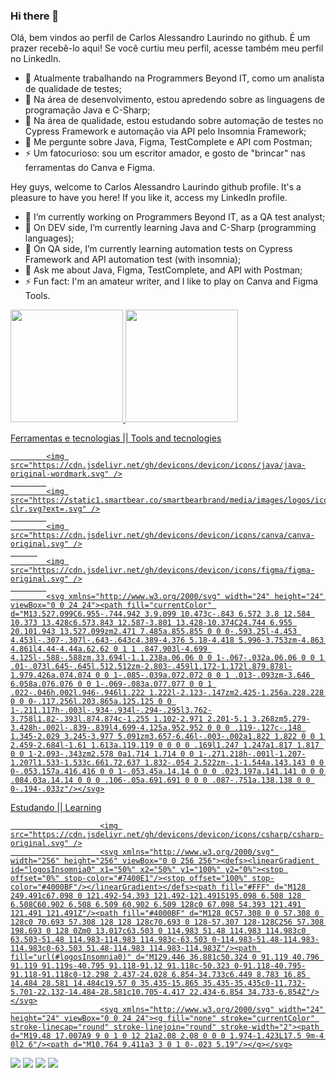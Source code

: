 ### Hi there 👋

<!--
**CarlosLaurindo1/CarlosLaurindo1** is a ✨ _special_ ✨ repository because its `README.md` (this file) appears on your GitHub profile.

-->
Olá, bem vindos ao perfil de Carlos Alessandro Laurindo no github. É um prazer recebê-lo aqui! Se você curtiu meu perfil, acesse também meu perfil no LinkedIn.

- 🔭 Atualmente trabalhando na Programmers Beyond IT, como um analista de qualidade de testes; 
- 🌱 Na área de desenvolvimento, estou apredendo sobre as linguagens de programação Java e C-Sharp;
- 🌱 Na área de qualidade, estou estudando sobre automação de testes no Cypress Framework e automação via API pelo Insomnia Framework;
- 💬 Me pergunte sobre Java, Figma, TestComplete e API com Postman;
- ⚡ Um fatocurioso: sou um escritor amador, e gosto de "brincar" nas ferramentas do Canva e Figma. 


Hey guys, welcome to Carlos Alessandro Laurindo github profile. It's a pleasure to have you here! If you like it, access my LinkedIn profile. 


- 🔭 I’m currently working on Programmers Beyond IT, as a QA test analyst; 
- 🌱 On DEV side, I’m currently learning Java and C-Sharp (programming languages);
- 🌱 On QA side, I’m currently learning automation tests on Cypress Framework and API automation test (with insomnia);
- 💬 Ask me about Java, Figma, TestComplete, and API with Postman;
- ⚡ Fun fact: I'm an amateur writer, and I like to play on Canva and Figma Tools. 

<div>
<a href="https://github.com/CarlosLaurindo1">
<img height="180em" src="https://github-readme-stats.vercel.app/api/top-langs/?username=seu-usuário-aqui&layout=compact&langs_count=7&theme=dracula"/>
<img height="180em" src="https://github-readme-stats.vercel.app/api?username=seu-usuário-aqui&show_icons=true&theme=dracula&include_all_commits=true&count_private=true"/>
</div>


Ferramentas e tecnologias || Tools and tecnologies 

            <img src="https://cdn.jsdelivr.net/gh/devicons/devicon/icons/java/java-original-wordmark.svg" />
            
            <img src="https://static1.smartbear.co/smartbearbrand/media/images/logos/icons/tc_icon-clr.svg?ext=.svg" />
            
            <img src="https://cdn.jsdelivr.net/gh/devicons/devicon/icons/canva/canva-original.svg" />
          
            <img src="https://cdn.jsdelivr.net/gh/devicons/devicon/icons/figma/figma-original.svg" />
            
            <svg xmlns="http://www.w3.org/2000/svg" width="24" height="24" viewBox="0 0 24 24"><path fill="currentColor" d="M13.527.099C6.955-.744.942 3.9.099 10.473c-.843 6.572 3.8 12.584 10.373 13.428c6.573.843 12.587-3.801 13.428-10.374C24.744 6.955 20.101.943 13.527.099zm2.471 7.485a.855.855 0 0 0-.593.25l-4.453 4.453l-.307-.307l-.643-.643c4.389-4.376 5.18-4.418 5.996-3.753zm-4.863 4.861l4.44-4.44a.62.62 0 1 1 .847.903l-4.699 4.125l-.588-.588zm.33.694l-1.1.238a.06.06 0 0 1-.067-.032a.06.06 0 0 1 .01-.073l.645-.645l.512.512zm-2.803-.459l1.172-1.172l.879.878l-1.979.426a.074.074 0 0 1-.085-.039a.072.072 0 0 1 .013-.093zm-3.646 6.058a.076.076 0 0 1-.069-.083a.077.077 0 0 1 .022-.046h.002l.946-.946l1.222 1.222l-2.123-.147zm2.425-1.256a.228.228 0 0 0-.117.256l.203.865a.125.125 0 0 1-.211.117h-.003l-.934-.934l-.294-.295l3.762-3.758l1.82-.393l.874.874c-1.255 1.102-2.971 2.201-5.1 3.268zm5.279-3.428h-.002l-.839-.839l4.699-4.125a.952.952 0 0 0 .119-.127c-.148 1.345-2.029 3.245-3.977 5.091zm3.657-6.46l-.003-.002a1.822 1.822 0 0 1 2.459-2.684l-1.61 1.613a.119.119 0 0 0 0 .169l1.247 1.247a1.817 1.817 0 0 1-2.093-.343zm2.578 0a1.714 1.714 0 0 1-.271.218h-.001l-1.207-1.207l1.533-1.533c.661.72.637 1.832-.054 2.522zm-.1-1.544a.143.143 0 0 0-.053.157a.416.416 0 0 1-.053.45a.14.14 0 0 0 .023.197a.141.141 0 0 0 .084.03a.14.14 0 0 0 .106-.05a.691.691 0 0 0 .087-.751a.138.138 0 0 0-.194-.033z"/></svg>
            
Estudando || Learning

                        <img src="https://cdn.jsdelivr.net/gh/devicons/devicon/icons/csharp/csharp-original.svg" />
                        <svg xmlns="http://www.w3.org/2000/svg" width="256" height="256" viewBox="0 0 256 256"><defs><linearGradient id="logosInsomnia0" x1="50%" x2="50%" y1="100%" y2="0%"><stop offset="0%" stop-color="#7400E1"/><stop offset="100%" stop-color="#4000BF"/></linearGradient></defs><path fill="#FFF" d="M128 249.491c67.098 0 121.492-54.393 121.492-121.491S195.098 6.508 128 6.508C60.902 6.508 6.509 60.902 6.509 128c0 67.098 54.393 121.491 121.491 121.491Z"/><path fill="#4000BF" d="M128 0C57.308 0 0 57.308 0 128c0 70.693 57.308 128 128 128c70.693 0 128-57.307 128-128C256 57.308 198.693 0 128 0Zm0 13.017c63.503 0 114.983 51.48 114.983 114.983c0 63.503-51.48 114.983-114.983 114.983c-63.503 0-114.983-51.48-114.983-114.983c0-63.503 51.48-114.983 114.983-114.983Z"/><path fill="url(#logosInsomnia0)" d="M129.446 36.881c50.324 0 91.119 40.796 91.119 91.119s-40.795 91.118-91.12 91.118c-50.323 0-91.118-40.795-91.118-91.118c0-12.298 2.437-24.028 6.854-34.733c6.449 8.783 16.85 14.484 28.581 14.484c19.57 0 35.435-15.865 35.435-35.435c0-11.732-5.701-22.132-14.484-28.581c10.705-4.417 22.434-6.854 34.733-6.854Z"/></svg>
                        <svg xmlns="http://www.w3.org/2000/svg" width="24" height="24" viewBox="0 0 24 24"><g fill="none" stroke="currentColor" stroke-linecap="round" stroke-linejoin="round" stroke-width="2"><path d="M19.48 17.007A9 9 0 1 0 12 21a2.08 2.08 0 0 0 1.974-1.423L17.5 9m-4 0l2 6"/><path d="M10.764 9.411a3 3 0 1 0-.023 5.19"/></g></svg>
                        
          
<div>
<a href="https://instagram.com/carlos_laurindo" target="_blank"><img src="https://img.shields.io/badge/-Instagram-%23E4405F?style=for-the-badge&logo=instagram&logoColor=white" target="_blank"></a>
<a href="https://www.twitch.tv/seu-usuário-aqui" target="_blank"><img src="https://img.shields.io/badge/Twitch-9146FF?style=for-the-badge&logo=twitch&logoColor=white" target="_blank"></a>
<a href = "mailto:carlos_laurindo@hotmail.com"><img src="https://img.shields.io/badge/Gmail-D14836?style=for-the-badge&logo=gmail&logoColor=white" target="_blank"></a>
<a href="https://www.linkedin.com/in/carlos-alessandro-laurindo-%F0%9F%8F%B3%EF%B8%8F%E2%80%8D%F0%9F%8C%88-3a4193161/" target="_blank"><img src="https://img.shields.io/badge/-LinkedIn-%230077B5?style=for-the-badge&logo=linkedin&logoColor=white" target="_blank"></a>   
</div>          
          
